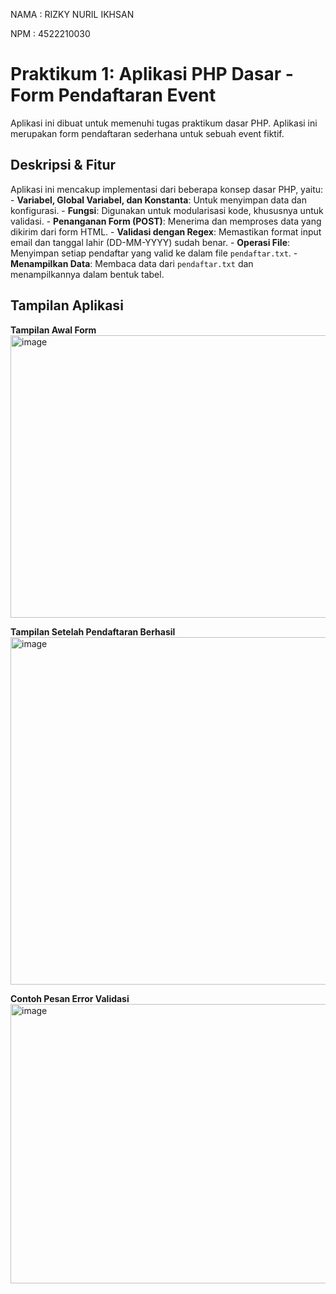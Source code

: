 NAMA : RIZKY NURIL IKHSAN

NPM  : 4522210030

# Praktikum 1: Aplikasi PHP Dasar - Form Pendaftaran Event 
Aplikasi ini dibuat untuk memenuhi tugas praktikum dasar PHP. Aplikasi ini 
merupakan form pendaftaran sederhana untuk sebuah event fiktif.

## Deskripsi & Fitur 
Aplikasi ini mencakup implementasi dari beberapa konsep dasar PHP, yaitu: - **Variabel, Global Variabel, dan Konstanta**: Untuk menyimpan data dan 
konfigurasi. - **Fungsi**: Digunakan untuk modularisasi kode, khususnya untuk validasi. - **Penanganan Form (POST)**: Menerima dan memproses data yang dikirim dari 
form HTML. - **Validasi dengan Regex**: Memastikan format input email dan tanggal 
lahir (DD-MM-YYYY) sudah benar. - **Operasi File**: Menyimpan setiap pendaftar yang valid ke dalam file 
`pendaftar.txt`. - **Menampilkan Data**: Membaca data dari `pendaftar.txt` dan 
menampilkannya dalam bentuk tabel. 

## Tampilan Aplikasi 
 
**Tampilan Awal Form** 
<img width="891" height="452" alt="image" src="https://github.com/user-attachments/assets/f50db2fe-1c65-4ac1-93ba-9cfed38d45ae" />

 
**Tampilan Setelah Pendaftaran Berhasil** 
<img width="861" height="556" alt="image" src="https://github.com/user-attachments/assets/c866c6ae-a809-47f2-a732-c1a37e27a6a4" />

 
**Contoh Pesan Error Validasi** 
<img width="926" height="447" alt="image" src="https://github.com/user-attachments/assets/b09d2213-6055-48ef-8f78-124b25488e67" />
